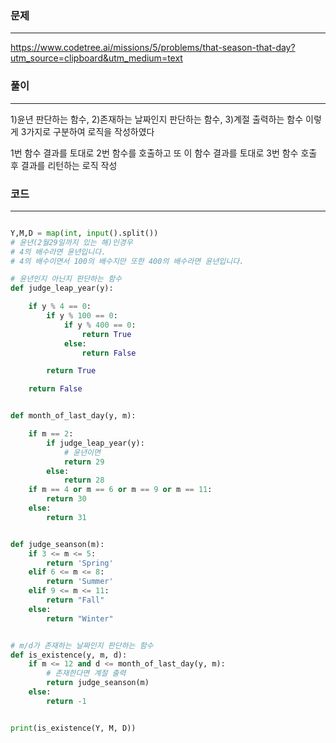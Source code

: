 ### 문제

---

https://www.codetree.ai/missions/5/problems/that-season-that-day?utm_source=clipboard&utm_medium=text

### 풀이

---

1)윤년 판단하는 함수, 2)존재하는 날짜인지 판단하는 함수, 3)계절 출력하는 함수 이렇게 3가지로 구분하여 로직을 작성하였다

1번 함수 결과를 토대로 2번 함수를 호출하고 또 이 함수 결과를 토대로 3번 함수 호출 후 결과를 리턴하는 로직 작성

### 코드

---

```python

Y,M,D = map(int, input().split())
# 윤년(2월29일까지 있는 해)인경우
# 4의 배수라면 윤년입니다.
# 4의 배수이면서 100의 배수지만 또한 400의 배수라면 윤년입니다.

# 윤년인지 아닌지 판단하는 함수
def judge_leap_year(y):

    if y % 4 == 0:
        if y % 100 == 0:
            if y % 400 == 0:
                return True
            else:
                return False

        return True

    return False


def month_of_last_day(y, m):

    if m == 2:
        if judge_leap_year(y):
            # 윤년이면
            return 29
        else:
            return 28
    if m == 4 or m == 6 or m == 9 or m == 11:
        return 30
    else:
        return 31


def judge_seanson(m):
    if 3 <= m <= 5:
        return 'Spring'
    elif 6 <= m <= 8:
        return 'Summer'
    elif 9 <= m <= 11:
        return "Fall"
    else:
        return "Winter"


# m/d가 존재하는 날짜인지 판단하는 함수
def is_existence(y, m, d):
    if m <= 12 and d <= month_of_last_day(y, m):
        # 존재한다면 계절 출력
        return judge_seanson(m)
    else:
        return -1


print(is_existence(Y, M, D))


```
